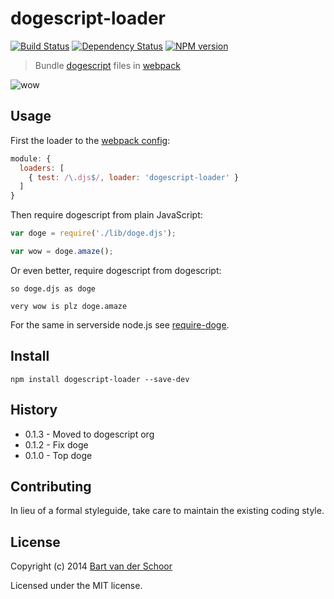 # dogescript-loader

[![Build Status](https://secure.travis-ci.org/dogescript/dogescript-loader.svg?branch=master)](http://travis-ci.org/dogescript/dogescript-loader) [![Dependency Status](https://david-dm.org/dogescript/dogescript-loader.svg)](https://david-dm.org/dogescript/dogescript-loader) [![NPM version](https://badge.fury.io/js/dogescript-loader.svg)](http://badge.fury.io/js/dogescript-loader)

> Bundle [dogescript](https://github.com/dogescript/dogescript) files in [webpack](https://github.com/webpack/webpack)

![wow](https://raw.github.com/dogescript/dogescript-loader/master/media/doge-01.jpg)

## Usage

First the loader to the [webpack config](https://webpack.github.io/docs/configuration.html):

```js
module: {
  loaders: [
    { test: /\.djs$/, loader: 'dogescript-loader' }
  ]
}
```

Then require dogescript from plain JavaScript:

```js
var doge = require('./lib/doge.djs');

var wow = doge.amaze();
```


Or even better, require dogescript from dogescript:

```djs
so doge.djs as doge

very wow is plz doge.amaze
```
 
For the same in serverside node.js see [require-doge](https://github.com/dogescript/require-doge).

## Install

````
npm install dogescript-loader --save-dev
````


## History

* 0.1.3 - Moved to dogescript org
* 0.1.2 - Fix doge
* 0.1.0 - Top doge


## Contributing

In lieu of a formal styleguide, take care to maintain the existing coding style.


## License

Copyright (c) 2014 [Bart van der Schoor](https://github.com/Bartvds)

Licensed under the MIT license.
